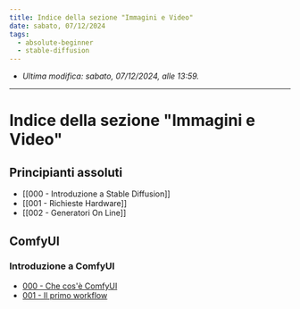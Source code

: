```yaml
---
title: Indice della sezione "Immagini e Video"
date: sabato, 07/12/2024
tags:
  - absolute-beginner
  - stable-diffusion
---
```


- *Ultima modifica: sabato, 07/12/2024, alle 13:59.*

---

# Indice della sezione "Immagini e Video"

## Principianti assoluti

- [[000 - Introduzione a Stable Diffusion]]
- [[001 - Richieste Hardware]]
- [[002 - Generatori On Line]]

## ComfyUI

### Introduzione a ComfyUI

- [000 - Che cos'è ComfyUI](000-CheCosaÈComfiUI)
- [001 - Il primo workflow](001-IlPrimoWorkflow)